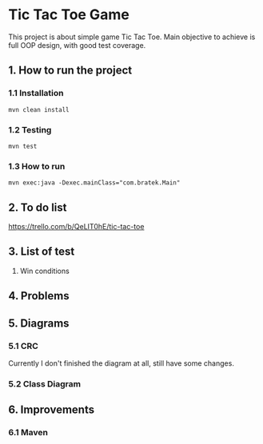 # Tic Tac Toe Game 
This project is about simple game Tic Tac Toe. Main objective to achieve is full OOP design,
with good test coverage.
## 1. How to run the project
### 1.1 Installation

``mvn clean install``
### 1.2 Testing
``mvn test``
### 1.3 How to run
``mvn exec:java -Dexec.mainClass="com.bratek.Main"``
## 2. To do list
 
https://trello.com/b/QeLIT0hE/tic-tac-toe
## 3. List of test
1. Win conditions

## 4. Problems
## 5. Diagrams
### 5.1 CRC
Currently I don't finished the diagram at all, still have some changes.
### 5.2 Class Diagram
## 6. Improvements
### 6.1 Maven 



